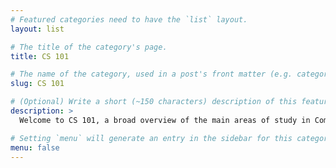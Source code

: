 ```yaml
---
# Featured categories need to have the `list` layout.
layout: list

# The title of the category's page.
title: CS 101

# The name of the category, used in a post's front matter (e.g. category: <slug>).
slug: CS 101

# (Optional) Write a short (~150 characters) description of this featured category.
description: >
  Welcome to CS 101, a broad overview of the main areas of study in Computer and Information Sciences. The course highlights the uses of computing systems in business, the sciences, and other professional fields. [Schedule & Important Dates](https://ramnauth.github.io/cs%20101/2018/09/05/important-dates/); [Syllabus](https://ramnauth.github.io/cs%20101/2018/09/05/syllabus/) <br> <br> Foundational materials adapted from Prof. Christopher League [liucs.net/cs101f18/](https://liucs.net/cs101f18/)

# Setting `menu` will generate an entry in the sidebar for this category.
menu: false
---
```


